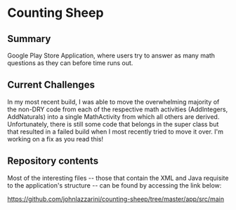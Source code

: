 # Counting Sheep
## Summary
Google Play Store Application, where users try to answer as many math questions as they can before time runs out.

## Current Challenges
In my most recent build, I was able to move the overwhelming majority of the non-DRY code from each of the respective math activities (AddIntegers, AddNaturals) into a single MathActivity from which all others are derived.  Unfortunately, there is still some code that belongs in the super class but that resulted in a failed build when I most recently tried to move it over.  I'm working on a fix as you read this!

## Repository contents
Most of the interesting files -- those that contain the XML and Java requisite to the application's structure -- can be found by accessing the link below:

https://github.com/johnlazzarini/counting-sheep/tree/master/app/src/main
